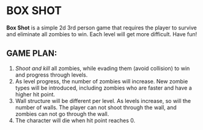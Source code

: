 # BOX SHOT
**Box Shot** is a simple 2d 3rd person game that requires the player to survive and eliminate all zombies to win. Each level will get more difficult. Have fun!

## GAME PLAN:
1.  *Shoot and kill* all zombies, while evading them (avoid collision) to win and progress through levels. 
2. As level progress, the number of zombies will increase. New zombie types will be introduced, including zombies who are faster and have a higher hit point.
3. Wall structure will be different per level. As levels increase, so will the number of walls. The player can not shoot through the wall, and zombies can not go through the wall.
4. The character will die when hit point reaches 0.

